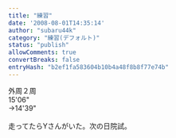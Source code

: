 ```yaml
---
title: "練習"
date: '2008-08-01T14:35:14'
author: "subaru44k"
category: "練習(デフォルト)"
status: "publish"
allowComments: true
convertBreaks: false
entryHash: "b2ef1fa583604b10b4a48f8b8f77e74b"
---
```

外周２周<br>
15'06"<br>
→14'39"<br>
<br>
走ってたらYさんがいた。次の日院試。
